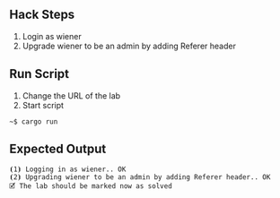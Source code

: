 ## Hack Steps

1. Login as wiener
2. Upgrade wiener to be an admin by adding Referer header

## Run Script

1. Change the URL of the lab
2. Start script

```
~$ cargo run
```

## Expected Output

```
⦗1⦘ Logging in as wiener.. OK
⦗2⦘ Upgrading wiener to be an admin by adding Referer header.. OK
🗹 The lab should be marked now as solved
```

